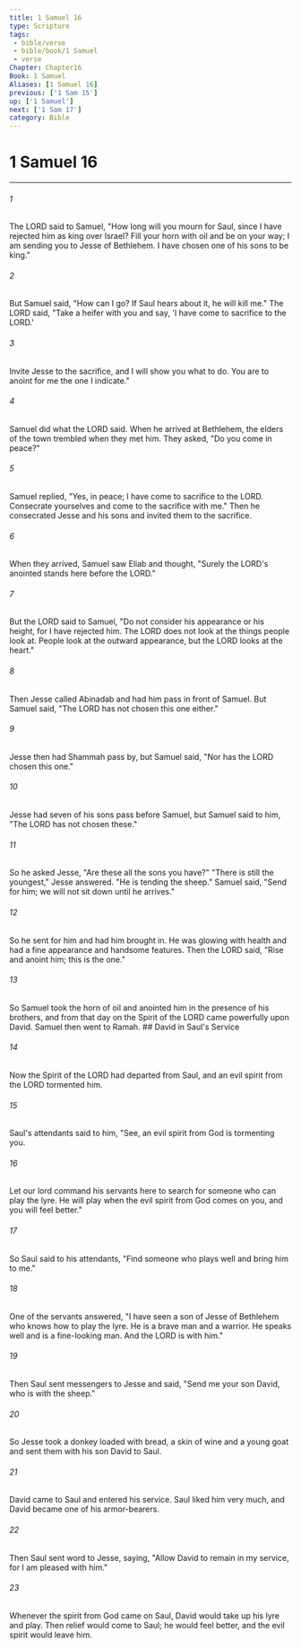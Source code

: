 ```yaml
---
title: 1 Samuel 16
type: Scripture
tags:
 - bible/verse
 - bible/book/1 Samuel
 - verse
Chapter: Chapter16
Book: 1 Samuel
Aliases: [1 Samuel 16]
previous: ['1 Sam 15']
up: ['1 Samuel']
next: ['1 Sam 17']
category: Bible
---
```

# 1 Samuel 16

***


###### 1 
The LORD said to Samuel, "How long will you mourn for Saul, since I have rejected him as king over Israel? Fill your horn with oil and be on your way; I am sending you to Jesse of Bethlehem. I have chosen one of his sons to be king." 

###### 2 
But Samuel said, "How can I go? If Saul hears about it, he will kill me." The LORD said, "Take a heifer with you and say, 'I have come to sacrifice to the LORD.' 

###### 3 
Invite Jesse to the sacrifice, and I will show you what to do. You are to anoint for me the one I indicate." 

###### 4 
Samuel did what the LORD said. When he arrived at Bethlehem, the elders of the town trembled when they met him. They asked, "Do you come in peace?" 

###### 5 
Samuel replied, "Yes, in peace; I have come to sacrifice to the LORD. Consecrate yourselves and come to the sacrifice with me." Then he consecrated Jesse and his sons and invited them to the sacrifice. 

###### 6 
When they arrived, Samuel saw Eliab and thought, "Surely the LORD's anointed stands here before the LORD." 

###### 7 
But the LORD said to Samuel, "Do not consider his appearance or his height, for I have rejected him. The LORD does not look at the things people look at. People look at the outward appearance, but the LORD looks at the heart." 

###### 8 
Then Jesse called Abinadab and had him pass in front of Samuel. But Samuel said, "The LORD has not chosen this one either." 

###### 9 
Jesse then had Shammah pass by, but Samuel said, "Nor has the LORD chosen this one." 

###### 10 
Jesse had seven of his sons pass before Samuel, but Samuel said to him, "The LORD has not chosen these." 

###### 11 
So he asked Jesse, "Are these all the sons you have?" "There is still the youngest," Jesse answered. "He is tending the sheep." Samuel said, "Send for him; we will not sit down until he arrives." 

###### 12 
So he sent for him and had him brought in. He was glowing with health and had a fine appearance and handsome features. Then the LORD said, "Rise and anoint him; this is the one." 

###### 13 
So Samuel took the horn of oil and anointed him in the presence of his brothers, and from that day on the Spirit of the LORD came powerfully upon David. Samuel then went to Ramah. ## David in Saul's Service 

###### 14 
Now the Spirit of the LORD had departed from Saul, and an evil spirit from the LORD tormented him. 

###### 15 
Saul's attendants said to him, "See, an evil spirit from God is tormenting you. 

###### 16 
Let our lord command his servants here to search for someone who can play the lyre. He will play when the evil spirit from God comes on you, and you will feel better." 

###### 17 
So Saul said to his attendants, "Find someone who plays well and bring him to me." 

###### 18 
One of the servants answered, "I have seen a son of Jesse of Bethlehem who knows how to play the lyre. He is a brave man and a warrior. He speaks well and is a fine-looking man. And the LORD is with him." 

###### 19 
Then Saul sent messengers to Jesse and said, "Send me your son David, who is with the sheep." 

###### 20 
So Jesse took a donkey loaded with bread, a skin of wine and a young goat and sent them with his son David to Saul. 

###### 21 
David came to Saul and entered his service. Saul liked him very much, and David became one of his armor-bearers. 

###### 22 
Then Saul sent word to Jesse, saying, "Allow David to remain in my service, for I am pleased with him." 

###### 23 
Whenever the spirit from God came on Saul, David would take up his lyre and play. Then relief would come to Saul; he would feel better, and the evil spirit would leave him. 
